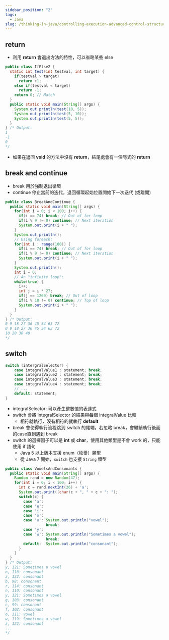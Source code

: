 ```yaml
---
sidebar_position: "2"
tags:
  - Java
slug: /thinking-in-java/controlling-execution-advanced-control-structures
---
```

## return

- 利用 **return** 會退出方法的特性，可以省略某些 else
```java
public class IfElse2 {
  static int test(int testval, int target) {
    if(testval > target)
      return +1;
    else if(testval < target)
      return -1;
    return 0; // Match
  }
  public static void main(String[] args) {
    System.out.println(test(10, 5));
    System.out.println(test(5, 10));
    System.out.println(test(5, 5));
  }
} /* Output:
1
-1
0
*/
```

- 如果在返回 **void** 的方法中沒有 **return**，結尾處會有一個隱式的 **return**

## break and continue

- break 用於強制退出循環
- continue 停止當前的迭代，退回循環起始位置開始下一次迭代 (或離開)

```java
public class BreakAndContinue {
  public static void main(String[] args) {
    for(int i = 0; i < 100; i++) {
      if(i == 74) break; // Out of for loop
      if(i % 9 != 0) continue; // Next iteration
      System.out.print(i + " ");
    }
    System.out.println();
    // Using foreach:
    for(int i : range(100)) {
      if(i == 74) break; // Out of for loop
      if(i % 9 != 0) continue; // Next iteration
      System.out.print(i + " ");
    }
    System.out.println();
    int i = 0;
    // An "infinite loop":
    while(true) {
      i++;
      int j = i * 27;
      if(j == 1269) break; // Out of loop
      if(i % 10 != 0) continue; // Top of loop
      System.out.print(i + " ");
    }
  }
} /* Output:
0 9 18 27 36 45 54 63 72
0 9 18 27 36 45 54 63 72
10 20 30 40
*/
```

## switch

```java
switch (intergralSelector) {
    case integralValue1 : statement; break;
    case integralValue2 : statement; break;
    case integralValue3 : statement; break;
    case integralValue4 : statement; break;
    // ...
    default: statement;
}
```

- integralSelector: 可以產生整數值的表達式
- switch 會將 integralSelector 的結果與每個 integralValue 比較
    - 相符就執行，沒有相符的就執行 **default**
- break 會使得執行流程跳到 switch 的尾端，若忽略 break，會繼續執行後面的case直到遇到 break
- switch 的選擇因子可以是 **int** 或 **char**，使用其他類型是不會 work 的，只能使用 if 語句
	- Java 5 以上版本支援 enum（枚舉）類型
	- 從 Java 7 開始，`switch` 也支援 `String` 類型

```java
public class VowelsAndConsonants {
  public static void main(String[] args) {
    Random rand = new Random(47);
    for(int i = 0; i < 100; i++) {
      int c = rand.nextInt(26) + 'a';
      System.out.print((char)c + ", " + c + ": ");
      switch(c) {
        case 'a':
        case 'e':
        case 'i':
        case 'o':
        case 'u': System.out.println("vowel");
                  break;
        case 'y':
        case 'w': System.out.println("Sometimes a vowel");
                  break;
        default:  System.out.println("consonant");
      }
    }
  }
} /* Output:
y, 121: Sometimes a vowel
n, 110: consonant
z, 122: consonant
b, 98: consonant
r, 114: consonant
n, 110: consonant
y, 121: Sometimes a vowel
g, 103: consonant
c, 99: consonant
f, 102: consonant
o, 111: vowel
w, 119: Sometimes a vowel
z, 122: consonant
...
*/
```